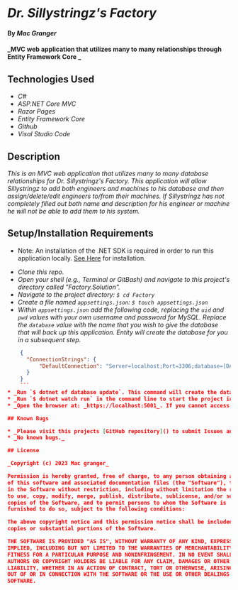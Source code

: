 # _Dr. Sillystringz's Factory_

#### By _**Mac Granger**_

#### _MVC web application that utilizes many to many relationships through Entity Framework Core _

## Technologies Used

* _C#_
* _ASP.NET Core MVC_
* _Razor Pages_
* _Entity Framework Core_
* _Github_
* _Visal Studio Code_

## Description

_This is an MVC web application that utilizes many to many database relationships for Dr. Sillystringz's Factory. This application will allow Sillystringz to add both engineers and machines to his database and then assign/delete/edit engineers to/from their machines. If Sillystringz has not completely filled out both name and description for his engineer or machine he will not be able to add them to his system._

## Setup/Installation Requirements

- Note: An installation of the .NET SDK is required in order to run this application locally. [See Here](https://dotnet.microsoft.com/en-us/) for installation.

* _Clone this repo._
* _Open your shell (e.g., Terminal or GitBash) and navigate to this project's directory called "Factory.Solution"._
* _Navigate to the project directory: `$ cd Factory`_
* _Create a file named `appsettings.json`: `$ touch appsettings.json`_
* _Within `appsettings.json` add the following code, replacing the `uid` and `pwd` values with your own username and password for MySQL. Replace the `database` value with the name that you wish to give the database that will back up this application. Entity will create the database for you in a subsequent step._
```json
    {
      "ConnectionStrings": {
          "DefaultConnection": "Server=localhost;Port=3306;database=[DATABASE-NAME];uid=[YOUR-USERNAME];pwd=[YOUR-MYSQL-PASSWORD];"
      }
    }
    ```
* _Run `$ dotnet ef database update`. This command will create the database and required tables on your local machine._
* _Run `$ dotnet watch run` in the command line to start the project in development mode with a watcher._
* _Open the browser at: _https://localhost:5001_. If you cannot access localhost:5001 it is likely because you have not configured a .NET developer security certificate for HTTPS. To learn about this, review this lesson: [Redirecting to HTTPS and Issuing a Security Certificate](https://www.learnhowtoprogram.com/c-and-net/basic-web-applications/redirecting-to-https-and-issuing-a-security-certificate)._

## Known Bugs

* _Please visit this projects [GitHub repository]() to submit Issues and Pull Requests._
* _No known bugs._

## License

_Copyright (c) 2023 Mac granger_

Permission is hereby granted, free of charge, to any person obtaining a copy
of this software and associated documentation files (the "Software"), to deal
in the Software without restriction, including without limitation the rights
to use, copy, modify, merge, publish, distribute, sublicense, and/or sell
copies of the Software, and to permit persons to whom the Software is
furnished to do so, subject to the following conditions:

The above copyright notice and this permission notice shall be included in all
copies or substantial portions of the Software.

THE SOFTWARE IS PROVIDED "AS IS", WITHOUT WARRANTY OF ANY KIND, EXPRESS OR
IMPLIED, INCLUDING BUT NOT LIMITED TO THE WARRANTIES OF MERCHANTABILITY,
FITNESS FOR A PARTICULAR PURPOSE AND NONINFRINGEMENT. IN NO EVENT SHALL THE
AUTHORS OR COPYRIGHT HOLDERS BE LIABLE FOR ANY CLAIM, DAMAGES OR OTHER
LIABILITY, WHETHER IN AN ACTION OF CONTRACT, TORT OR OTHERWISE, ARISING FROM,
OUT OF OR IN CONNECTION WITH THE SOFTWARE OR THE USE OR OTHER DEALINGS IN THE
SOFTWARE.